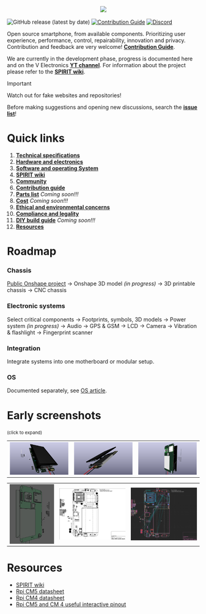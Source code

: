 <p align="center">
    <img src="https://github.com/user-attachments/assets/60e87523-02cf-482b-8433-5f611e48ca2d" width="45%">
</p>

![GitHub release (latest by date)](https://img.shields.io/github/v/release/V3lectronics/SPIRIT)
[![Contribution Guide](https://img.shields.io/badge/PRs-welcome-brightgreen.svg)](CONTRIBUTING.md)
[![Discord](https://img.shields.io/badge/Discord-%235865F2.svg?&logo=discord&logoColor=white)](https://discord.com/invite/zBG4KdHJWx)

Open source smartphone, from available components. Prioritizing user experience, performance, control, repairability, innovation and privacy.
Contribution and feedback are very welcome! **[Contribution Guide](https://github.com/V3lectronics/SPIRIT/blob/main/CONTRIBUTING.md)**.

We are currently in the development phase, progress is documented here and on the V Electronics **[YT channel](https://www.youtube.com/@V_Electronics)**. For information about the project please refer to the **[SPIRIT wiki](https://github.com/V3lectronics/SPIRIT/wiki)**.

> [!IMPORTANT]  
> Watch out for fake websites and repositories!
> 
> Before making suggestions and opening new discussions, search the **[issue list](https://github.com/V3lectronics/SPIRIT/issues)**!

# Quick links
1. **[Technical specifications](https://github.com/V3lectronics/SPIRIT/wiki/Overview-technical-specs)**
2. **[Hardware and electronics](https://github.com/V3lectronics/SPIRIT/wiki/Hardware-and-electronics)**
3. **[Software and operating System](https://github.com/V3lectronics/SPIRIT/wiki/Operating-system)**
4. **[SPIRIT wiki](https://github.com/V3lectronics/SPIRIT/wiki)**
5. **[Community](https://github.com/V3lectronics/SPIRIT/wiki/Community)**
6. **[Contribution guide](https://github.com/V3lectronics/SPIRIT/blob/main/CONTRIBUTING.md)**
7. **[Parts list](https://github.com/V3lectronics/SPIRIT/wiki/Parts-list)** _Coming soon!!!_
8. **[Cost](https://github.com/V3lectronics/SPIRIT/wiki/Cost)** _Coming soon!!!_
9. **[Ethical and environmental concerns](https://github.com/V3lectronics/SPIRIT/wiki/Ethical-and-environmental-concerns)**
10. **[Compliance and legality](https://github.com/V3lectronics/SPIRIT/wiki/Compliance-and-legality)**
11. **[DIY build guide](https://github.com/V3lectronics/SPIRIT/wiki/DIY-build-guide)** _Coming soon!!!_
12. **[Resources](https://github.com/barbarjan/SPIRIT#resources)**

# Roadmap

### **Chassis**  
[Public Onshape project](https://cad.onshape.com/documents/4e52c2512b67af09635f94b3/w/56ef775ef64c6c9cfce93a1f/e/4e6df7991d5269c6c76f6984) → Onshape 3D model *(in progress)* → 3D printable chassis → CNC chassis

### **Electronic systems**  
Select critical components → Footprints, symbols, 3D models → Power system *(in progress)* → Audio → GPS & GSM → LCD → Camera → Vibration & flashlight → Fingerprint scanner

### **Integration**
Integrate systems into one motherboard or modular setup.

### **OS**
Documented separately, see [OS article](https://github.com/V3lectronics/SPIRIT/wiki/Operating-system).


# Early screenshots
<small> (click to expand) </small>

<table>
  <tr>
    <td><img src="branding/motherboardA-15-08-2025.png" alt="motherboard PCB image" width: 100%; height: auto;" /></td>
    <td><img src="branding/motherboardB-15-08-2025.png" alt="motherboard PCB image" width: 100%; height: auto;" /></td>
    <td><img src="branding/motherboardC-15-08-2025.png" alt="motherboard PCB image" width: 100%; height: auto;" /></td>
  </tr>
</table>

<table>
  <tr>
    <td><img src="branding/Freecad-ss-2025-08-15_09-00.png" alt="motherboard PCB image" width: 100%; height: auto;" /></td>
    <td><img src="branding/PCB-editor-ss-2025-08-15_08-45.png" alt="motherboard PCB image" width: 100%; height: auto;" /></td>
    <td><img src="branding/PCB-editor-ss-2025-08-15_08-57.png" alt="motherboard PCB image" width: 100%; height: auto;" /></td>
  </tr>
</table>

# Resources
- [SPIRIT wiki](https://github.com/V3lectronics/SPIRIT/wiki)
- [Rpi CM5 datasheet](https://datasheets.raspberrypi.com/cm5/cm5-datasheet.pdf)
- [Rpi CM4 datasheet](https://datasheets.raspberrypi.com/cm4/cm4-datasheet.pdf)
- [Rpi CM5 and CM 4 useful interactive pinout](https://atctwo.net/projects/pinout/index.html)


